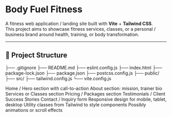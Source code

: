 # Body Fuel Fitness

A fitness web application / landing site built with **Vite** + **Tailwind CSS**.  
This project aims to showcase fitness services, classes, or a personal / business brand around health, training, or body transformation.

---

## 📂 Project Structure
├── .gitignore ├── README.md ├── eslint.config.js ├── index.html ├── package-lock.json ├── package.json ├── postcss.config.js ├── public/ ├── src/ ├── tailwind.config.js └── vite.config.js


Home / Hero section with call-to-action
About section: mission, trainer bio
Services or Classes section
Pricing / Packages section
Testimonials / Client Success Stories
Contact / Inquiry form
Responsive design for mobile, tablet, desktop
Utility classes from Tailwind to style components
Possibly animations or scroll effects